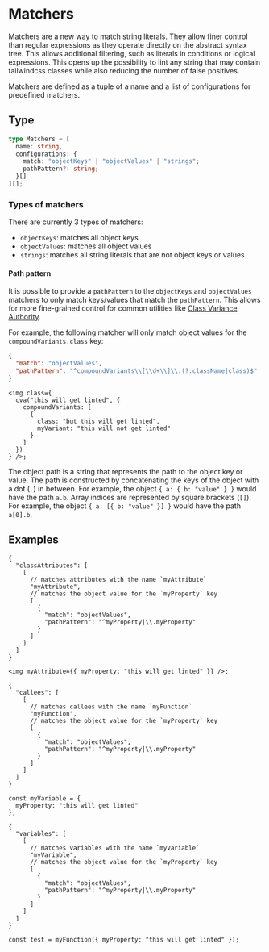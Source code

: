 # Matchers

Matchers are a new way to match string literals. They allow finer control than regular expressions as they operate directly on the abstract syntax tree.
This allows additional filtering, such as literals in conditions or logical expressions. This opens up the possibility to lint any string that may contain tailwindcss classes while also reducing the number of false positives.

Matchers are defined as a tuple of a name and a list of configurations for predefined matchers.  

## Type

```ts
type Matchers = [
  name: string,
  configurations: {
    match: "objectKeys" | "objectValues" | "strings";
    pathPattern?: string;
  }[]
][];
```

### Types of matchers

There are currently 3 types of matchers:

- `objectKeys`: matches all object keys
- `objectValues`: matches all object values
- `strings`: matches all string literals that are not object keys or values

#### Path pattern

It is possible to provide a `pathPattern` to the `objectKeys` and `objectValues` matchers to only match keys/values that match the `pathPattern`. This allows for more fine-grained control for common utilities like [Class Variance Authority](https://cva.style/docs/getting-started/installation#intellisense).

For example, the following matcher will only match object values for the `compoundVariants.class` key:

```json
{
  "match": "objectValues",
  "pathPattern": "^compoundVariants\\[\\d+\\]\\.(?:className|class)$"
}
```

```tsx
<img class={
  cva("this will get linted", {
    compoundVariants: [
      {
        class: "but this will get linted",
        myVariant: "this will not get linted"
      }
    ]
  })
} />;
```

The object path is a string that represents the path to the object key or value. The path is constructed by concatenating the keys of the object with a dot (`.`) in between. For example, the object `{ a: { b: "value" } }` would have the path `a.b`. Array indices are represented by square brackets (`[]`). For example, the object `{ a: [{ b: "value" }] }` would have the path `a[0].b`.

## Examples

```jsonc
{
  "classAttributes": [
    [
      // matches attributes with the name `myAttribute`
      "myAttribute",
      // matches the object value for the `myProperty` key
      [
        {
          "match": "objectValues",
          "pathPattern": "^myProperty|\\.myProperty"
        }
      ] 
    ]
  ]
}
```

```tsx
<img myAttribute={{ myProperty: "this will get linted" }} />;
```

```jsonc
{
  "callees": [
    [
      // matches callees with the name `myFunction`
      "myFunction",
      // matches the object value for the `myProperty` key
      [
        {
          "match": "objectValues",
          "pathPattern": "^myProperty|\\.myProperty"
        }
      ] 
    ]
  ]
}
```

```tsx
const myVariable = {
  myProperty: "this will get linted"
};
```

```jsonc
{
  "variables": [
    [
      // matches variables with the name `myVariable`
      "myVariable",
      // matches the object value for the `myProperty` key
      [
        {
          "match": "objectValues",
          "pathPattern": "^myProperty|\\.myProperty"
        }
      ] 
    ]
  ]
}
```

```tsx
const test = myFunction({ myProperty: "this will get linted" });
```
